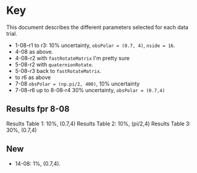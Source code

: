 # Key
This document describes the different parameters selected for each data trial.

- 1-08-r1 to r3: 10% uncertainty, `obsPolar = (0.7, 4)`, `nside = 16`.
- 4-08 as above.
- 4-08-r2 with `fastRotateMatrix` I'm pretty sure
- 5-08-r2 with `quaternionRotate`.
- 5-08-r3 back to `fastRotateMatrix`.
- to r6 as above
- 7-08 `obsPolar = (np.pi/2, 400)`, 10% uncertainty
- 7-08-r6 up to 8-08-r4 30% uncertainty, `obsPolar = (0.7,4)`

## Results fpr 8-08
Results Table 1: 10%, (0.7,4)
Results Table 2: 10%, (pi/2,4)
Results Table 3: 30%, (0.7,4)

## New
- 14-08: 1%, (0.7,4).